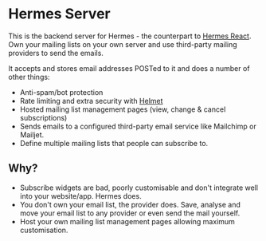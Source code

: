 # Hermes Server

This is the backend server for Hermes - the counterpart to [Hermes React](https://github.com/sam-gl/hermes-react). Own your mailing lists on your own server and use third-party mailing providers to send the emails.

It accepts and stores email addresses POSTed to it and does a number of other things:
- Anti-spam/bot protection
- Rate limiting and extra security with [Helmet](https://github.com/helmetjs/helmet)
- Hosted mailing list management pages (view, change & cancel subscriptions)
- Sends emails to a configured third-party email service like Mailchimp or Mailjet.
- Define multiple mailing lists that people can subscribe to.

## Why?
- Subscribe widgets are bad, poorly customisable and don't integrate well into your website/app. Hermes does.
- You don't own your email list, the provider does. Save, analyse and move your email list to any provider or even send the mail yourself.
- Host your own mailing list management pages allowing maximum customisation.
